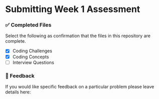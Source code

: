 # Submitting Week 1 Assessment

### ✅ Completed Files

Select the following as confirmation that the files in this repository are complete.

- [X] Coding Challenges
- [X] Coding Concepts
- [ ] Interview Questions

### 📝 Feedback

If you would like specific feedback on a particular problem please leave details here:
